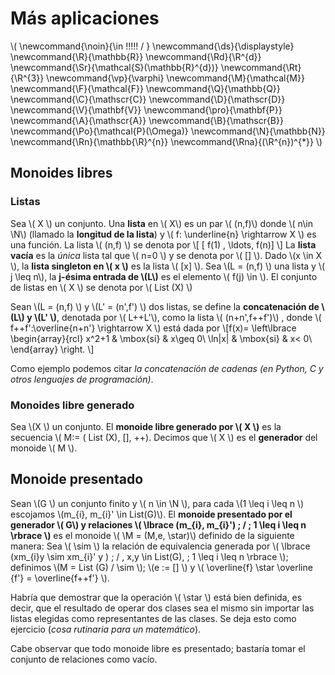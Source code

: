 # Más aplicaciones

<script type="text/javascript" async src="https://cdnjs.cloudflare.com/ajax/libs/mathjax/2.7.1/MathJax.js?config=TeX-MML-AM_CHTML"> </script>

\\(
  \newcommand{\noin}{\in \!\!\!\!\! / }
  \newcommand{\ds}{\displaystyle}
  \newcommand{\R}{\mathbb{R}}
  \newcommand{\Rd}{\R^{d}}
  \newcommand{\Sr}{\mathcal{S}(\mathbb{R}^{d})}
  \newcommand{\Rt}{\R^{3}}
  \newcommand{\vp}{\varphi}
  \newcommand{\M}{\mathcal{M}}
  \newcommand{\F}{\mathcal{F}}
  \newcommand{\Q}{\mathbb{Q}}
  \newcommand{\C}{\mathscr{C}}
  \newcommand{\D}{\mathscr{D}}
  \newcommand{\V}{\mathbf{V}}
  \newcommand{\pro}{\mathbf{P}}
  \newcommand{\A}{\mathscr{A}}
  \newcommand{\B}{\mathscr{B}}
  \newcommand{\Po}{\mathcal{P}(\Omega)}
  \newcommand{\N}{\mathbb{N}}
  \newcommand{\Rn}{\mathbb{\R}^{n}}
  \newcommand{\Rna}{(\R^{n})^{*}}
\\)

## Monoides libres

### Listas

Sea \\( X \\) un conjunto. Una **lista** en \\( X\\) es un par \\( (n,f)\\) donde \\( n\in \N\\) (llamado la **longitud de la lista**) y \\( f: \underline{n} \rightarrow X \\) es una función. La lista \\( (n,f) \\) se denota por \\[ [ f(1) , \ldots, f(n)] \\]
La **lista vacía** es la *única* lista tal que \\( n=0 \\) y se denota por \\( [] \\). Dado \\(x  \in X \\), la **lista singleton en \\( x \\)** es la lista \\( [x] \\). Sea \\(L = (n,f) \\) una lista y \\( j \leq n\\), la **j-ésima entrada de \\(L\\)** es el elemento \\( f(j) \in \\). El conjunto de listas en \\( X \\) se denota por \\( List (X) \\)

Sean \\(L = (n,f) \\) y \\(L' = (n',f') \\) dos listas, se define la **concatenación de \\(L\\) y \\(L' \\)**, denotada por \\( L++L'\\), como la lista \\( (n+n',f++f')\\) , donde \\( f++f':\overline{n+n'} \rightarrow X \\) está dada por \\[f(x)= \left\lbrace \begin{array}{rcl}
x^2+1 & \mbox{si} & x\geq 0\\
\ln|x| & \mbox{si} & x< 0\\
\end{array}
\right. \\]

Como ejemplo podemos citar *la concatenación de cadenas (en Python, C y otros lenguajes de programación)*.


### Monoides libre generado

Sea \\(X \\) un conjunto. El **monoide libre generado por \\( X \\)** es la secuencia \\( M:= ( List (X), [], ++). Decimos que \\( X \\) es el **generador** del monoide \\( M \\).



## Monoide presentado
Sean \\(G \\) un conjunto finito y \\( n \in \N \\), para cada \\(1 \leq  i \leq n \\) escojamos \\(m_{i}, m_{i}' \in List(G)\\). El **monoide presentado por el generador \\( G\\) y relaciones \\( \lbrace (m_{i}, m_{i}') \; / \; 1 \leq i \leq n  \rbrace \\)** es el monoide \\( \M = (M,e, \star)\\) definido de la siguiente manera: Sea \\( \sim \\) la relación de equivalencia generada por \\( \lbrace (xm_{i}y \sim xm_{i}' y ) \; / \, x,y \in List(G), \; 1 \leq i \leq n \rbrace \\); definimos \\(M = List (G) / \sim \\); \\(e := [] \\) y \\( \overline{f}  \star \overline {f'} = \overline{f++f'}  \\).

Habría que demostrar que la operación \\( \star \\) está bien definida, es decir, que el resultado de operar dos clases sea el mismo sin importar las listas elegidas como representantes de las clases. Se deja esto como ejercicio (*cosa rutinaria para un matemático*).

Cabe observar que todo monoide libre es presentado; bastaría tomar el conjunto de relaciones como vacío.
